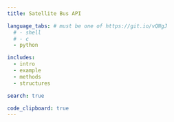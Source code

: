 ```yaml
---
title: Satellite Bus API

language_tabs: # must be one of https://git.io/vQNgJ
  # - shell
  # - c
  - python

includes:
  - intro
  - example
  - methods
  - structures

search: true

code_clipboard: true
---
```

